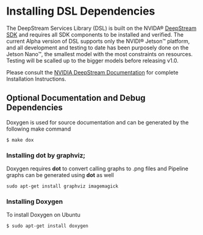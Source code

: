 # Installing DSL Dependencies
The DeepStream Services Library (DSL) is built on the NVIDA® [DeepStream SDK](https://developer.nvidia.com/deepstream-sdk) and requires all SDK components to be installed and verified. The current Alpha version of DSL supports only the NVIDI® Jetson™ platform, and all development and testing to date has been purposely done on the Jetson Nano™, the smallest model with the most constraints on resources. Testing will be scalled up to the bigger models before releasing v1.0.

Please consult the [NVIDIA DeepStream Documentation](https://docs.nvidia.com/metropolis/index.html) for complete Installation Instructions.

## Optional Documentation and Debug Dependencies
Doxygen is used for source documentation and can be generated by the following make command
```
$ make dox
```

### Installing dot by graphviz;
Doxygen requires **dot** to convert calling graphs to .png files and Pipeline graphs can be generated using **dot** as well
```
sudo apt-get install graphviz imagemagick
```

### Installing Doxygen
To install Doxygen on Ubuntu
```
$ sudo apt-get install doxygen
```
